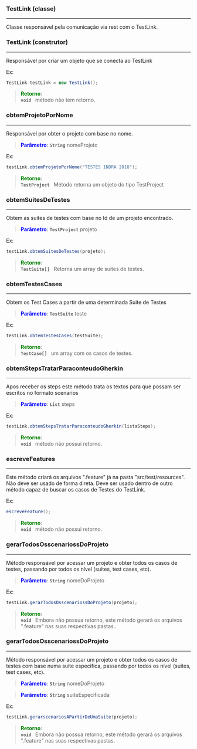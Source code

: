 ### TestLink (classe) 
---

Classe responsável pela comunicação via rest com o TestLink. 
### TestLink (construtor) 
---

Responsável por criar um objeto que se conecta ao TestLink 

Ex:
```java
TestLink testLink = new TestLink();
```

> <span style="color: green;">**Retorno**</span>: <code> **void** </code> método não tem retorno.


### obtemProjetoPorNome 
---

Responsável por obter o projeto com base no nome. 
> <span style="color: blue;">**Parâmetro**</span>: <code>**String**</code> nomeProjeto


Ex:
```java
testLink.obtemProjetoPorNome("TESTES INDRA 2018");
```

> <span style="color: green;">**Retorno**</span>: <code> **TestProject** </code> Método retorna um objeto do tipo TestProject


### obtemSuitesDeTestes 
---

Obtem as suites de testes com base no Id de um projeto encontrado. 
> <span style="color: blue;">**Parâmetro**</span>: <code>**TestProject**</code> projeto


Ex:
```java
testLink.obtemSuitesDeTestes(projeto);
```

> <span style="color: green;">**Retorno**</span>: <code> **TestSuite[]** </code> Retorna um array de suites de testes.


### obtemTestesCases 
---

Obtem os Test Cases a partir de uma determinada Suite de Testes 
> <span style="color: blue;">**Parâmetro**</span>: <code>**TestSuite**</code> teste


Ex:
```java
testLink.obtemTestesCases(testSuite);
```

> <span style="color: green;">**Retorno**</span>: <code> **TestCase[]** </code> um array com os casos de testes.


### obtemStepsTratarParaconteudoGherkin 
---

Apos receber os steps este método trata os textos para que possam ser escritos no formato scenarios 
> <span style="color: blue;">**Parâmetro**</span>: <code>**List<TestCaseStep>**</code> steps


Ex:
```java
testLink.obtemStepsTratarParaconteudoGherkin(listaSteps);
```

> <span style="color: green;">**Retorno**</span>: <code> **void** </code> método não possui retorno.


### escreveFeatures 
---

Este método criará os arquivos ".feature" já na pasta "src/test/resources". Não deve ser usado de forma direta. Deve ser usado dentro de outro método capaz de buscar os casos de Testes do TestLink. 

Ex:
```java
escreveFeature();
```

> <span style="color: green;">**Retorno**</span>: <code> **void** </code> método não possui retorno.


### gerarTodosOsscenariossDoProjeto 
---

Método responsável por acessar um projeto e obter todos os casos de testes, passando por todos os nível (suites, test cases, etc). 
> <span style="color: blue;">**Parâmetro**</span>: <code>**String**</code> nomeDoProjeto


Ex:
```java
testLink.gerarTodosOsscenariossDoProjeto(projeto);
```

> <span style="color: green;">**Retorno**</span>: <code> **void** </code> Embora não possua retorno, este método gerará os arquivos ".feature" nas suas respectivas pastas..


### gerarTodosOsscenariossDoProjeto 
---

Método responsável por acessar um projeto e obter todos os casos de testes com base numa suite especifica, passando por todos os nível (suites, test cases, etc). 
> <span style="color: blue;">**Parâmetro**</span>: <code>**String**</code> nomeDoProjeto

> <span style="color: blue;">**Parâmetro**</span>: <code>**String**</code> suiteEspecificada


Ex:
```java
testLink.gerarscenariosAPartirDeUmaSuite(projeto);
```

> <span style="color: green;">**Retorno**</span>: <code> **void** </code> Embora não possua retorno, este método gerará os arquivos ".feature" nas suas respectivas pastas.


